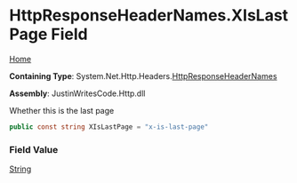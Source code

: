 # HttpResponseHeaderNames\.XIsLastPage Field

[Home](../../../../README.md)

**Containing Type**: System\.Net\.Http\.Headers\.[HttpResponseHeaderNames](../README.md)

**Assembly**: JustinWritesCode\.Http\.dll

  
Whether this is the last page

```csharp
public const string XIsLastPage = "x-is-last-page"
```

### Field Value

[String](https://docs.microsoft.com/en-us/dotnet/api/system.string)

